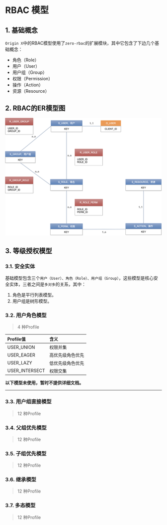 # RBAC 模型

## 1. 基础概念

`Origin X`中的RBAC模型使用了`zero-rbac`的扩展模块，其中它包含了下边几个基础概念：

* 角色（Role）
* 用户（User）
* 用户组（Group）
* 权限（Permission）
* 操作（Action）
* 资源（Resource）

## 2. RBAC的ER模型图

![](/assets/images/ox/os-002-1.png)

## 3. 等级授权模型

### 3.1. 安全实体

基础模型包含三个`用户（User）、角色（Role）、用户组（Group）`，这些模型是核心安全实体，三者之间是`多对多`的关系，其中：

1. 角色是平行列表模型。
2. 用户组是树形模型。

### 3.2. 用户角色模型

>  4 种Profile

| Profile值 | 含义 |
| :--- | :--- |
| USER_UNION | 权限并集 |
| USER_EAGER | 高优先级角色优先 |
| USER_LAZY | 低优先级角色优先 |
| USER_INTERSECT | 权限交集 |

**以下模型未使用，暂时不提供详细文档。**

<hr/>

### 3.3. 用户组直接模型

>  12 种Profile

### 3.4. 父组优先模型

>  12 种Profile

### 3.5. 子组优先模型

>  12 种Profile

### 3.6. 继承模型

>  12 种Profile

### 3.7. 多态模型

>  12 种Profile





